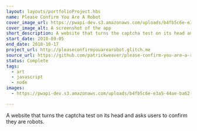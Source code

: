 ```yaml
---
layout: layouts/portfolioProject.hbs
name: Please Confirm You Are A Robot
cover_image_url: https://pwapi-dev.s3.amazonaws.com/uploads/b4fb5c6e-e3a5-44ae-ba62-f0e080df745a
cover_image_alt: A screenshot of the app
short_description: A website that turns the captcha test on its head and asks users to confirm they are robots.
start_date: 2018-09-05
end_date: 2018-10-17
project_url: http://pleaseconfirmyouarearobot.glitch.me
source_url: https://github.com/patrickweaver/please-confirm-you-are-a-robot
status: Complete
tags:
  - art
  - javascript
  - node
images:
  - https://pwapi-dev.s3.amazonaws.com/uploads/b4fb5c6e-e3a5-44ae-ba62-f0e080df745a

---
```


A website that turns the captcha test on its head and asks users to confirm they are robots.